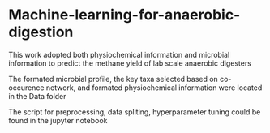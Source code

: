# Machine-learning-for-anaerobic-digestion
This work adopted both physiochemical information and microbial information to predict the methane yield of lab scale anaerobic digesters

The formated microbial profile, the key taxa selected based on co-occurence network, and formated physiochemical information were located in the Data folder

The script for preprocessing, data spliting, hyperparameter tuning could be found in the jupyter notebook
